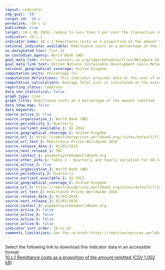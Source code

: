 ```yaml
---
layout: indicator
sdg_goal: '10'
target_id: '10.c'
permalink: /10-c-1/
published: true
target: 10.c By 2030, reduce to less than 3 per cent the transaction costs of migrant remittances and eliminate remittance corridors with costs higher than 5 per cent
indicator: 10.c.1
indicator_name: 10.c.1 Remittance costs as a proportion of the amount remitted
national_indicator_available: Remittance costs as a percentage of the amount remitted
un_designated_tier: Tier II
un_custodian_agency: World Bank (WB)
goal_meta_link: https://unstats.un.org/sdgs/metadata/files/Metadata-10-0C-01.pdf
goal_meta_link_text: United Nations Sustainable Development Goals Metadata (PDF 4.0 MB)
national_geographical_coverage: United Kingdom
computation_units: Percentage (%)
computation_definitions: This indicator provides data on the cost of sending and receiving small amounts of money from one country to another. Called remittances, these international transfers are often initiated by migrant workers.
computation_calculations: Average Total Cost is calculated as the average total cost for sending USD 200 with all Remittance Service Providers worldwide.
reporting_status: complete
data_non_statistical: false
graph_type: line
graph_title: Remittance costs as a percentage of the amount remitted
data_show_map: false
data_keywords:  
source_active_1: true
source_organisation_1: World Bank (WB)
source_periodicity_1: Quarterly
source_earliest_available_1: Q1 2014
source_geographical_coverage_1: United Kingdom
source_url_1: https://remittanceprices.worldbank.org//sites/default/files/rpw_report_march_2019.pdf
source_url_text_1: Remittance Prices Worldwide 2019
source_release_date_1: 01/03/2019
source_next_release_1: TBC
source_contact_1: paymentsystems@worldbank.org
source_other_info_1: Table 2 - Quarterly and Yearly Variation for G8 Countries (Q1 2014 - Q1 2019) (%)
source_active_2: true
source_organisation_2: World Bank (WB)
source_periodicity_2: Quarterly
source_earliest_available_2: Q1 2013
source_geographical_coverage_2: United Kingdom
source_url_2: https://remittanceprices.worldbank.org/sites/default/files/rpw_report_march2018.pdf
source_url_text_2: Remittance Prices Worldwide 2018
source_release_date_2: 01/03/2018
source_next_release_2: 01/03/2019
source_contact_2: paymentsystems@worldbank.org
source_active_3: false
source_active_4: false
source_active_5: false
source_active_6: false
indicator_sort_order: 10-cc-01
comments_limitations: See the <a href="https://remittanceprices.worldbank.org/en/methodology">Remittance Prices Worldwide methodology</a> for more information.  Data follows the UN specification for this indicator. This indicator has been identified in collaboration with topic experts.
---
```

Select the following link to download this indicator data in an accessible format:<br>[10.c.1 Remittance costs as a proportion of the amount remitted (CSV 1.002 kB)](https://sustainabledevelopment-uk.github.io/sdg-data/data/10-c-1.csv)